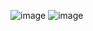 <!--
**NachoToast/NachoToast** is a ✨ _special_ ✨ repository because its `README.md` (this file) appears on your GitHub profile.

Here are some ideas to get you started:

- 🔭 I’m currently working on ...
- 🌱 I’m currently learning ...
- 👯 I’m looking to collaborate on ...
- 🤔 I’m looking for help with ...
- 💬 Ask me about ...
- 📫 How to reach me: ...
- 😄 Pronouns: ...
- ⚡ Fun fact: ...
-->
![image](https://user-images.githubusercontent.com/32235595/142092812-03acd24a-b6da-43ff-b09f-c74717503402.png)
![image](https://user-images.githubusercontent.com/32235595/143158125-a8588f10-1172-4acb-bd1e-41a37500fb52.png)
